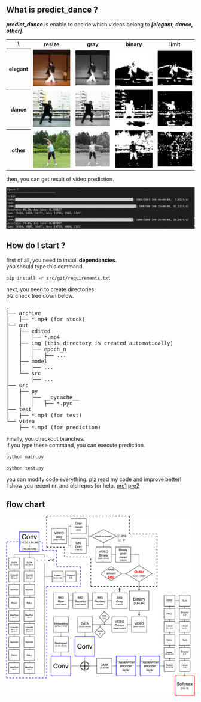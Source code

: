 ## What is predict_dance ?
***predict_dance*** is enable to decide which videos belong to ***[elegant, dance, other]***.

<table>
  <tr><th>\</th><th>resize</th><th>gray</th><th>binary</th><th>limit</th></tr>
  <tr>
    <th>elegant</th>
    <td><img src="src/git/ja_resize.gif" width=160></td>
    <td><img src="src/git/ja_gray.gif" width=160></td>
    <td><img src="src/git/ja_bin.gif" width=160></td>
    <td><img src="src/git/ja_limit.gif" width=160></td>
  </tr>
  <tr>
    <th>dance</th>
    <td><img src="src/git/aito_resize.gif" width=160></td>
    <td><img src="src/git/aito_gray.gif" width=160></td>
    <td><img src="src/git/aito_bin.gif" width=160></td>
    <td><img src="src/git/aito_limit.gif" width=160></td>
  </tr>
  <tr>
    <th>other</th>
    <td><img src="src/git/exer_resize.gif" width=160></td>
    <td><img src="src/git/exer_gray.gif" width=160></td>
    <td><img src="src/git/exer_bin.gif" width=160></td>
    <td><img src="src/git/exer_limit.gif" width=160></td>
  </tr>
</table>
then, you can get result of video prediction.

![flowchart](src/git/result.png)

## How do I start ?
first of all, you need to install **dependencies**.<br>
you should type this command.
```
pip install -r src/git/requirements.txt
```
next, you need to create directories.<br>
plz check tree down below.
<pre>
.
├── archive
│   ├── *.mp4 (for stock)
├── out
│   ├── edited
│   │   ├── *.mp4
│   ├── img (this directory is created automatically)
│   │   ├── epoch_n
│   │   │   ├── ...
│   ├── model
│   │   ├── ...
│   └── src
│       ├── ...
├── src
│   ├── py
│   │   ├── __pycache__
│   │   │   ├── *.pyc
├── test
│   ├── *.mp4 (for test)
└── video
    ├── *.mp4 (for prediction)
</pre>
Finally, you checkout branches.<br>
if you type these command, you can execute prediction.
```
python main.py
```
```
python test.py
```

you can modify code everything. plz read my code and improve better!<br>
I show you recent nn and old repos for help.
[pre1](https://github.com/jasmine-jp/predict_dance)
[pre2](https://github.com/jasmine-jp/predict_dance2)
## flow chart
![flowchart](src/git/flowchart.png)
